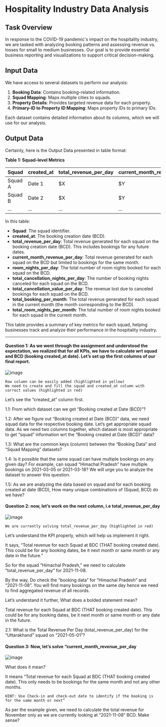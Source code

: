 # Hospitality Industry Data Analysis

## Task Overview

In response to the COVID-19 pandemic's impact on the hospitality industry, we are tasked with analyzing booking patterns and assessing revenue vs. losses for small to medium businesses. Our goal is to provide essential business reporting and visualizations to support critical decision-making.

## Input Data

We have access to several datasets to perform our analysis:

1. **Booking Data**: Contains booking-related information.
2. **Squad Mapping**: Maps multiple cities to squads.
3. **Property Details**: Provides targeted revenue data for each property.
4. **Primary-ID to Property ID Mapping**: Maps property IDs to primary IDs.

Each dataset contains detailed information about its columns, which we will use for our analysis.

## Output Data

Certainly, here is the Output Data presented in table format:

**Table 1: Squad-level Metrics**

| Squad | created_at | total_revenue_per_day | current_month_revenue_per_day | room_nights_per_day | total_cancellation_nights_per_day | total_cancellation_value_per_day | total_booking_per_month | total_room_nights_per_month |
|-------|------------|-----------------------|------------------------------|---------------------|---------------------------------|--------------------------------|------------------------|-----------------------------|
| Squad A | Date 1 | $X | $Y | N | M | $Z | $P | Q |
| Squad B | Date 2 | $X | $Y | N | M | $Z | $P | Q |
| ... | ... | ... | ... | ... | ... | ... | ... | ... |

In this table:

- **Squad**: The squad identifier.
- **created_at**: The booking creation date (BCD).
- **total_revenue_per_day**: Total revenue generated for each squad on the booking creation date (BCD). This includes bookings for any future dates.
- **current_month_revenue_per_day**: Total revenue generated for each squad on the BCD but limited to bookings for the same month.
- **room_nights_per_day**: The total number of room nights booked for each squad on the BCD.
- **total_cancellation_nights_per_day**: The number of booking nights canceled for each squad on the BCD.
- **total_cancellation_value_per_day**: The revenue lost due to canceled bookings for each squad on the BCD.
- **total_booking_per_month**: The total revenue generated for each squad in the current month (the month corresponding to the BCD).
- **total_room_nights_per_month**: The total number of room nights booked for each squad in the current month.

This table provides a summary of key metrics for each squad, helping businesses track and analyze their performance in the hospitality industry.

-----------------------------------------------------------------------------------------------------------------------------------------------------------------------
#### Question 1: As we went through the assignment and understood the expectation, we realized that for all KPIs, we have to calculate wrt squad and BCD (booking created_at date). Let’s set up the first columns of our final report.

![image](https://github.com/Nasir151/Microsoft-Excel-Projects/assets/94509995/f0610f67-7be1-4f4f-b067-ede1f8ea2632)

    Row column can be easily added (highlighted in yellow) 
    We need to create and fill the squad and created_at column with correct values (highlighted in red)

Let’s see the “created_at” column first.

1.1: From which dataset can we get “Booking created at Date (BCD)”?

1.2: After we figure out “Booking created at Date (BCD)” data, we need squad data for the respective booking date. Let’s get appropriate squad
data. As we need two columns together, which dataset is most appropriate to get “squad” information wrt the “Booking created at Date (BCD)”
data?

1.3: What are the common keys (column) between the “Booking Data” and “Squad Mapping” datasets?

1.4: Is it possible that the same squad can have multiple bookings on any given day? For example, can squad “Himachal Pradesh” have multiple
bookings on 2021-03-05 or 2021-03-18? We will urge you to analyze the dataset to answer this question.

1.5: As we are analyzing the data based on squad and for each booking created at date (BCD), How many unique combinations of (Squad, BCD)
do we have?

#### Question 2: now, let’s work on the next column, i.e total_revenue_per_day

![image](https://github.com/Nasir151/Microsoft-Excel-Projects/assets/94509995/d7fc9ab6-0b4c-4ecf-806d-bb4547104486)

    We are currently solving total_revenue_per_day (highlighted in red) 

Let’s understand the KPI properly, which will help us implement it right.

It says, “Total revenue for each Squad at BDC (THAT booking created date). This could be for any booking dates, be it next month or same month or any date in the
future.”

So for the squad “Himachal Pradesh,” we need to calculate “total_revenue_per_day” for 2021-11-08.

By the way, Do check the “booking data” for “Himachal Pradesh” and “2021-11-08”. You will find many bookings on the same day hence we need to find aggregated
revenue of all records.

Let’s understand it further, What does a bolded statement mean?

Total revenue for each Squad at BDC (THAT booking created date). This could be for any booking dates, be it next month or same month or any date in the
future.

2.1: What is the Total Revenue Per Day (total_revenue_per_day) for the “Uttarakhand” squad on “2021-05-01”?

#### Question 3: Now, let’s solve “current_month_revenue_per_day

![image](https://github.com/Nasir151/Microsoft-Excel-Projects/assets/94509995/c11719c3-0323-4022-b068-89251b75d4b3)

What does it mean?

It means “Total revenue for each Squad at BDC (THAT booking created date). This only needs to be bookings for the same month and not any other months.

    HINT: Use Check-in and check-out date to identify if the booking is for the same month or next”

As per the example given, we need to calculate the total revenue for November only as we are currently looking at “2021-11-08” BCD. Make sense?


